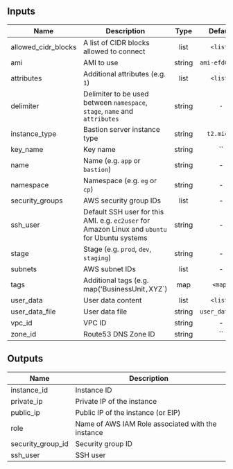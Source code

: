 
## Inputs

| Name | Description | Type | Default | Required |
|------|-------------|:----:|:-----:|:-----:|
| allowed_cidr_blocks | A list of CIDR blocks allowed to connect | list | `<list>` | no |
| ami | AMI to use | string | `ami-efd0428f` | no |
| attributes | Additional attributes (e.g. `1`) | list | `<list>` | no |
| delimiter | Delimiter to be used between `namespace`, `stage`, `name` and `attributes` | string | `-` | no |
| instance_type | Bastion server instance type | string | `t2.micro` | no |
| key_name | Key name | string | `` | no |
| name | Name  (e.g. `app` or `bastion`) | string | - | yes |
| namespace | Namespace (e.g. `eg` or `cp`) | string | - | yes |
| security_groups | AWS security group IDs | list | - | yes |
| ssh_user | Default SSH user for this AMI. e.g. `ec2user` for Amazon Linux and `ubuntu` for Ubuntu systems | string | - | yes |
| stage | Stage (e.g. `prod`, `dev`, `staging`) | string | - | yes |
| subnets | AWS subnet IDs | list | - | yes |
| tags | Additional tags (e.g. map('BusinessUnit`,`XYZ`) | map | `<map>` | no |
| user_data | User data content | list | `<list>` | no |
| user_data_file | User data file | string | `user_data.sh` | no |
| vpc_id | VPC ID | string | - | yes |
| zone_id | Route53 DNS Zone ID | string | `` | no |

## Outputs

| Name | Description |
|------|-------------|
| instance_id | Instance ID |
| private_ip | Private IP of the instance |
| public_ip | Public IP of the instance (or EIP) |
| role | Name of AWS IAM Role associated with the instance |
| security_group_id | Security group ID |
| ssh_user | SSH user |

